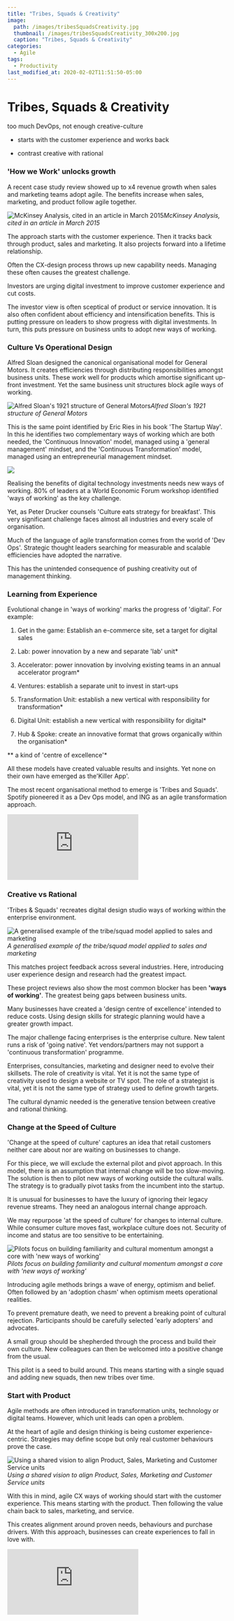 ```yaml
---
title: "Tribes, Squads & Creativity"
image: 
  path: /images/tribesSquadsCreativity.jpg
  thumbnail: /images/tribesSquadsCreativity_300x200.jpg
  caption: "Tribes, Squads & Creativity"
categories:
  - Agile
tags:
  - Productivity
last_modified_at: 2020-02-02T11:51:50-05:00
---
```


# Tribes, Squads & Creativity

too much DevOps, not enough creative-culture

* starts with the customer experience and works back

* contrast creative with rational

### **'How we Work' unlocks growth**

A recent case study review showed up to x4 revenue growth when sales and marketing teams adopt agile. The benefits increase when sales, marketing, and product follow agile together.

![McKinsey Analysis, cited in an article in March 2015](https://cdn-images-1.medium.com/max/3290/1*ze63RqlVJdShrQcVN3sCkA.png)*McKinsey Analysis, cited in an article in March 2015*

The approach starts with the customer experience. Then it tracks back through product, sales and marketing. It also projects forward into a lifetime relationship.

Often the CX-design process throws up new capability needs. Managing these often causes the greatest challenge.

Investors are urging digital investment to improve customer experience and cut costs.

The investor view is often sceptical of product or service innovation. It is also often confident about efficiency and intensification benefits. This is putting pressure on leaders to show progress with digital investments. In turn, this puts pressure on business units to adopt new ways of working.

### Culture Vs Operational Design

Alfred Sloan designed the canonical organisational model for General Motors. It creates efficiencies through distributing responsibilities amongst business units. These work well for products which amortise significant up-front investment. Yet the same business unit structures block agile ways of working.

![Alfred Sloan's 1921 structure of General Motors](https://cdn-images-1.medium.com/max/2560/1*CevL7tDMzOhXTOpYpUF-2Q.jpeg)*Alfred Sloan's 1921 structure of General Motors*

This is the same point identified by Eric Ries in his book 'The Startup Way'. In this he identifies two complementary ways of working which are both needed, the 'Continuous Innovation' model, managed using a 'general management' mindset, and the 'Continuous Transformation' model, managed using an entrepreneurial management mindset.

![](https://cdn-images-1.medium.com/max/2400/1*X9toOQIBfwvGH1r5G2dusQ.png)

Realising the benefits of digital technology investments needs new ways of working. 80% of leaders at a World Economic Forum workshop identified 'ways of working' as the key challenge.

Yet, as Peter Drucker counsels 'Culture eats strategy for breakfast'. This very significant challenge faces almost all industries and every scale of organisation.

Much of the language of agile transformation comes from the world of 'Dev Ops'. Strategic thought leaders searching for measurable and scalable efficiencies have adopted the narrative.

This has the unintended consequence of pushing creativity out of management thinking.

### Learning from Experience

Evolutional change in 'ways of working' marks the progress of 'digital'. For example:

1. Get in the game: Establish an e-commerce site, set a target for digital sales

1. Lab: power innovation by a new and separate 'lab' unit*

1. Accelerator: power innovation by involving existing teams in an annual accelerator program*

1. Ventures: establish a separate unit to invest in start-ups

1. Transformation Unit: establish a new vertical with responsibility for transformation*

1. Digital Unit: establish a new vertical with responsibility for digital*

1. Hub & Spoke: create an innovative format that grows organically within the organisation*

** a kind of 'centre of excellence'*

All these models have created valuable results and insights. Yet none on their own have emerged as the'Killer App'.

The most recent organisational method to emerge is 'Tribes and Squads'. Spotify pioneered it as a Dev Ops model, and ING as an agile transformation approach.

<iframe src="https://medium.com/media/461cbd16b8a3f306376ed2d3cb3cfaec" frameborder=0></iframe>

### Creative vs Rational

'Tribes & Squads' recreates digital design studio ways of working within the enterprise environment.

![A generalised example of the tribe/squad model applied to sales and marketing](https://cdn-images-1.medium.com/max/4124/1*0k3GGWiOTTa1jSH5NxKOJA.png)*A generalised example of the tribe/squad model applied to sales and marketing*

This matches project feedback across several industries. Here, introducing user experience design and research had the greatest impact.

These project reviews also show the most common blocker has been **'ways of working'**. The greatest being gaps between business units.

Many businesses have created a 'design centre of excellence' intended to reduce costs. Using design skills for strategic planning would have a greater growth impact.

The major challenge facing enterprises is the enterprise culture. New talent runs a risk of 'going native'. Yet vendors/partners may not support a 'continuous transformation' programme.

Enterprises, consultancies, marketing and designer need to evolve their skillsets. The role of creativity is vital. Yet it is not the same type of creativity used to design a website or TV spot. The role of a strategist is vital, yet it is not the same type of strategy used to define growth targets.

The cultural dynamic needed is the generative tension between creative and rational thinking.

### Change at the Speed of Culture

'Change at the speed of culture' captures an idea that retail customers neither care about nor are waiting on businesses to change.

For this piece, we will exclude the external pilot and pivot approach. In this model, there is an assumption that internal change will be too slow-moving. The solution is then to pilot new ways of working outside the cultural walls. The strategy is to gradually pivot tasks from the incumbent into the startup.

It is unusual for businesses to have the luxury of ignoring their legacy revenue streams. They need an analogous internal change approach.

We may repurpose 'at the speed of culture' for changes to internal culture. While consumer culture moves fast, workplace culture does not. Security of income and status are too sensitive to be entertaining.

![Pilots focus on building familiarity and cultural momentum amongst a core with 'new ways of working'](https://cdn-images-1.medium.com/max/3646/1*6FcmN4_PEbI-MWyqLzh_3Q.png)*Pilots focus on building familiarity and cultural momentum amongst a core with 'new ways of working'*

Introducing agile methods brings a wave of energy, optimism and belief. Often followed by an 'adoption chasm' when optimism meets operational realities.

To prevent premature death, we need to prevent a breaking point of cultural rejection. Participants should be carefully selected 'early adopters' and advocates.

A small group should be shepherded through the process and build their own culture. New colleagues can then be welcomed into a positive change from the usual.

This pilot is a seed to build around. This means starting with a single squad and adding new squads, then new tribes over time.

### Start with Product

Agile methods are often introduced in transformation units, technology or digital teams. However, which unit leads can open a problem.

At the heart of agile and design thinking is being customer experience-centric. Strategies may define scope but only real customer behaviours prove the case.

![Using a shared vision to align Product, Sales, Marketing and Customer Service units](https://cdn-images-1.medium.com/max/3402/1*BDHRPlOrs9_MM2Lqkpy3Cw.png)*Using a shared vision to align Product, Sales, Marketing and Customer Service units*

With this in mind, agile CX ways of working should start with the customer experience. This means starting with the product. Then following the value chain back to sales, marketing, and service.

This creates alignment around proven needs, behaviours and purchase drivers. With this approach, businesses can create experiences to fall in love with.

<iframe src="https://medium.com/media/b85dfbb5286d8a25cf2e754b9462cf45" frameborder=0></iframe>
